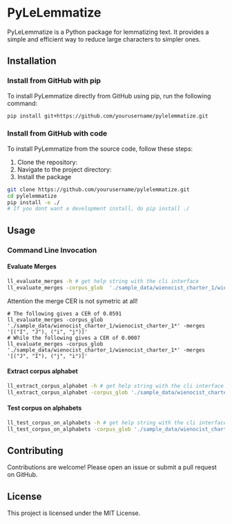 # PyLeLemmatize

PyLeLemmatize is a Python package for lemmatizing text. It provides a simple and efficient way to reduce large characters to simpler ones.

## Installation

### Install from GitHub with pip

To install PyLemmatize directly from GitHub using pip, run the following command:

```sh
pip install git+https://github.com/yourusername/pylelemmatize.git
```

### Install from GitHub with code

To install PyLemmatize from the source code, follow these steps:

1. Clone the repository:
2. Navigate to the project directory:
3. Install the package

```sh
git clone https://github.com/yourusername/pylelemmatize.git
cd pylelemmatize
pip install -e ./  
# If you dont want a development install, do pip install ./
```

## Usage

### Command Line Invocation

#### Evaluate Merges

```sh
ll_evaluate_merges -h # get help string with the cli interface
ll_evaluate_merges -corpus_glob  './sample_data/wienocist_charter_1/wienocist_charter_1*'
```

Attention the merge CER is not symetric at all!
```
# The following gives a CER of 0.0591
ll_evaluate_merges -corpus_glob  './sample_data/wienocist_charter_1/wienocist_charter_1*' -merges '[("I", "J"), ("i", "j")]'
# While the following gives a CER of 0.0007
ll_evaluate_merges -corpus_glob  './sample_data/wienocist_charter_1/wienocist_charter_1*' -merges '[("J", "I"), ("j", "i")]'
```

#### Extract corpus alphabet
```sh
ll_extract_corpus_alphabet -h # get help string with the cli interface
ll_extract_corpus_alphabet -corpus_glob './sample_data/wienocist_charter_1/wienocist_charter_1*'
```

#### Test corpus on alphabets
```sh
ll_test_corpus_on_alphabets -h # get help string with the cli interface
ll_test_corpus_on_alphabets -corpus_glob './sample_data/wienocist_charter_1/wienocist_charter_1*' -alphabets 'bmp_mufi,ascii,mes1,iso8859_2' -verbose
```

## Contributing

Contributions are welcome! Please open an issue or submit a pull request on GitHub.

## License

This project is licensed under the MIT License.